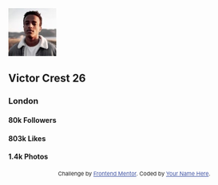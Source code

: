 <!DOCTYPE html>
<html lang="en">
<head>
  <meta charset="UTF-8">
  <meta name="viewport" content="width=device-width, initial-scale=1.0"> <!-- displays site properly based on user's device -->

  <link rel="icon" type="image/png" sizes="32x32" href="./images/favicon-32x32.png">
  <link rel="stylesheet" href="./style.css">

  <!--Google Fonts-->
  <link rel="preconnect" href="https://fonts.gstatic.com">
  <link href="https://fonts.googleapis.com/css2?family=Kumbh+Sans:wght@400;700&display=swap" rel="stylesheet">

  <title>Frontend Mentor | Profile card component</title>

  <!-- Feel free to remove these styles or customise in your own stylesheet 👍 -->


  <style>
    .attribution { font-size: 11px; text-align: center; }
    .attribution a { color: hsl(228, 45%, 44%); }
  </style>
</head>
<body>
<section class="main">
  <div class="container">
  <div class="upper-container"></div>
  <div class="img-sec"><img src="./images/image-victor.jpg" alt="profile.picture"></div>
    <div class="card-body">
      <h2 class="name">Victor Crest <span class="age">26</span></h2>
      <h3 class="city">London</h3>
      <div class="activity-container">
        <h4>80k <span class="act">Followers</span></h4>
        <h4>803k <span class="act">Likes</span></h4>
        <h4>1.4k <span class="act">Photos</span></h4>
      </div>
    </div>
  </div>
</section>
  <div class="attribution">
    Challenge by <a href="https://www.frontendmentor.io?ref=challenge" target="_blank">Frontend Mentor</a>. 
    Coded by <a href="#">Your Name Here</a>.
  </div>
</body>
</html>
